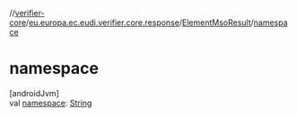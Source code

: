 //[verifier-core](../../../index.md)/[eu.europa.ec.eudi.verifier.core.response](../index.md)/[ElementMsoResult](index.md)/[namespace](namespace.md)

# namespace

[androidJvm]\
val [namespace](namespace.md): [String](https://kotlinlang.org/api/latest/jvm/stdlib/kotlin-stdlib/kotlin/-string/index.html)
